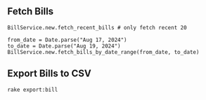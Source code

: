## Fetch Bills
```
BillService.new.fetch_recent_bills # only fetch recent 20

from_date = Date.parse("Aug 17, 2024")
to_date = Date.parse("Aug 19, 2024")
BillService.new.fetch_bills_by_date_range(from_date, to_date)
```

## Export Bills to CSV
```
rake export:bill
```